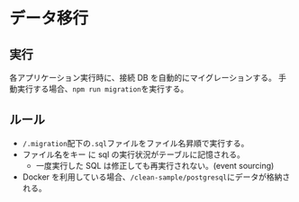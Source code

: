 # データ移行

## 実行

各アプリケーション実行時に、接続 DB を自動的にマイグレーションする。
手動実行する場合、`npm run migration`を実行する。

## ルール

- `/.migration`配下の`.sql`ファイルをファイル名昇順で実行する。
- ファイル名をキー に sql の実行状況がテーブルに記憶される。
  - 一度実行した SQL は修正しても再実行されない。(event sourcing)
- Docker を利用している場合、`/clean-sample/postgresql`にデータが格納される。
